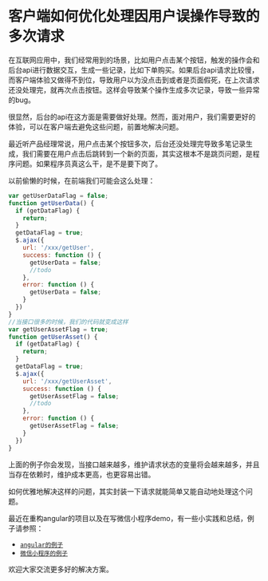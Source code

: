 # 客户端如何优化处理因用户误操作导致的多次请求

在互联网应用中，我们经常用到的场景，比如用户点击某个按钮，触发的操作会和后台api进行数据交互，生成一些记录，比如下单购买。如果后台api请求比较慢，而客户端体验又做得不到位，导致用户以为没点击到或者是页面假死，在上次请求还没处理完，就再次点击按钮。这样会导致某个操作生成多次记录，导致一些异常的bug。

很显然，后台的api在这方面是需要做好处理。然而，面对用户，我们需要更好的体验，可以在客户端去避免这些问题，前置地解决问题。

最近听产品经理常说，用户点击某个按钮多次，后台还没处理完导致多笔记录生成，我们需要在用户点击后跳转到一个新的页面，其实这根本不是跳页问题，是程序问题。如果程序员真这么干，是不是要下岗了。

以前偷懒的时候，在前端我们可能会这么处理：

```js
var getUserDataFlag = false;
function getUserData() {
  if (getDataFlag) {
    return;
  }
  getDataFlag = true;
  $.ajax({
    url: '/xxx/getUser',
    success: function () {
      getUserData = false;
      //todo
    },
    error: function () {
      getUserData = false;
    }
  })
}
//当接口很多的时候，我们的代码就变成这样
var getUserAssetFlag = true;
function getUserAsset() {
  if (getDataFlag) {
    return;
  }
  getDataFlag = true;
  $.ajax({
    url: '/xxx/getUserAsset',
    success: function () {
      getUserAssetFlag = false;
      //todo
    },
    error: function () {
      getUserAssetFlag = false;
    }
  })
}
```

上面的例子你会发现，当接口越来越多，维护请求状态的变量将会越来越多，并且当存在依赖时，维护成本更高，也更容易出错。

如何优雅地解决这样的问题，其实封装一下请求就能简单又能自动地处理这个问题。

最近在重构angular的项目以及在写微信小程序demo，有一些小实践和总结，例子请参照：


- [`angular的例子`](./angular-demo.js)
- [`微信小程序的例子`](./xiaochengxu-demo.js)


欢迎大家交流更多好的解决方案。